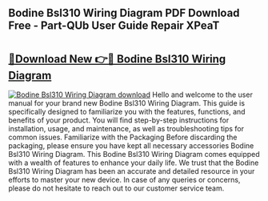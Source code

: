 ## Bodine Bsl310 Wiring Diagram PDF Download Free - Part-QUb User Guide Repair XPeaT

# <h2><a href="http://dfhpen.blite.top/?on=Bodine+Bsl310+Wiring+Diagram">🔗Download New 👉🔴 Bodine Bsl310 Wiring Diagram</a></h2>

[![Bodine Bsl310 Wiring Diagram download](https://i.imgur.com/lujVjoI.png)](http://dfhpen.blite.top/?on=Bodine+Bsl310+Wiring+Diagram)
Hello and welcome to the user manual for your brand new Bodine Bsl310 Wiring Diagram. This guide is specifically designed to familiarize you with the features, functions, and benefits of your product. You will find step-by-step instructions for installation, usage, and maintenance, as well as troubleshooting tips for common issues. Familiarize with the Packaging Before discarding the packaging, please ensure you have kept all necessary accessories Bodine Bsl310 Wiring Diagram. This Bodine Bsl310 Wiring Diagram comes equipped with a wealth of features to enhance your daily life. We trust that the Bodine Bsl310 Wiring Diagram has been an accurate and detailed resource in your efforts to master your new device. In case of any queries or concerns, please do not hesitate to reach out to our customer service team.

